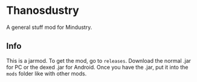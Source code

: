 # Thanosdustry

A general stuff mod for Mindustry.

## Info

This is a jarmod.
To get the mod, go to `releases`. Download the normal .jar for PC or the dexed .jar for Android. Once you have the .jar, put it into the `mods` folder like with other mods.
